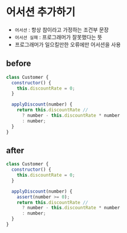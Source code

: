 # 어서션 추가하기

- `어서션` : 항상 참이라고 가정하는 조건부 문장
- `어서션 실패` : 프로그래머가 잘못했다는 뜻
- 프로그래머가 일으킬만한 오류에만 어서션을 사용

## before

```js
class Customer {
  constructor() {
    this.discountRate = 0;
  }

  applyDiscount(number) {
    return this.discountRate //
      ? number - this.discountRate * number
      : number;
  }
}
```

## after

```js
class Customer {
  constructor() {
    this.discountRate = 0;
  }

  applyDiscount(number) {
    assert(number >= 0);
    return this.discountRate //
      ? number - this.discountRate * number
      : number;
  }
}
```
